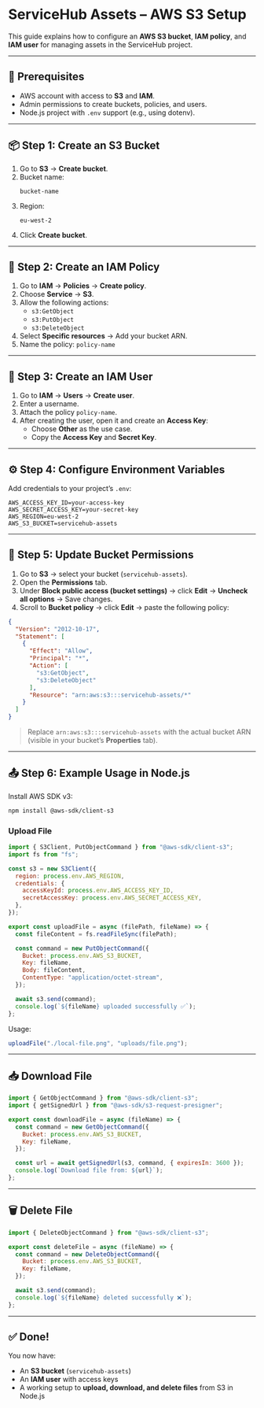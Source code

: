 # ServiceHub Assets – AWS S3 Setup  

This guide explains how to configure an **AWS S3 bucket**, **IAM policy**, and **IAM user** for managing assets in the ServiceHub project.  

---

## 🚀 Prerequisites
- AWS account with access to **S3** and **IAM**.  
- Admin permissions to create buckets, policies, and users.  
- Node.js project with `.env` support (e.g., using dotenv).  

---

## 📦 Step 1: Create an S3 Bucket
1. Go to **S3** → **Create bucket**.  
2. Bucket name:  
   ```
   bucket-name
   ```  
3. Region:  
   ```
   eu-west-2
   ```  
4. Click **Create bucket**.  

---

## 🔑 Step 2: Create an IAM Policy
1. Go to **IAM** → **Policies** → **Create policy**.  
2. Choose **Service** → **S3**.  
3. Allow the following actions:  
   - `s3:GetObject`  
   - `s3:PutObject`  
   - `s3:DeleteObject`  
4. Select **Specific resources** → Add your bucket ARN.  
5. Name the policy: `policy-name`  

---

## 👤 Step 3: Create an IAM User
1. Go to **IAM** → **Users** → **Create user**.  
2. Enter a username.  
3. Attach the policy `policy-name`.  
4. After creating the user, open it and create an **Access Key**:  
   - Choose **Other** as the use case.  
   - Copy the **Access Key** and **Secret Key**.  

---

## ⚙️ Step 4: Configure Environment Variables
Add credentials to your project’s `.env`:  

```env
AWS_ACCESS_KEY_ID=your-access-key
AWS_SECRET_ACCESS_KEY=your-secret-key
AWS_REGION=eu-west-2
AWS_S3_BUCKET=servicehub-assets
```

---

## 🔐 Step 5: Update Bucket Permissions
1. Go to **S3** → select your bucket (`servicehub-assets`).  
2. Open the **Permissions** tab.  
3. Under **Block public access (bucket settings)** → click **Edit** → **Uncheck all options** → Save changes.  
4. Scroll to **Bucket policy** → click **Edit** → paste the following policy:  

```json
{
  "Version": "2012-10-17",
  "Statement": [
    {
      "Effect": "Allow",
      "Principal": "*",
      "Action": [
        "s3:GetObject",
        "s3:DeleteObject"
      ],
      "Resource": "arn:aws:s3:::servicehub-assets/*"
    }
  ]
}
```

> Replace `arn:aws:s3:::servicehub-assets` with the actual bucket ARN (visible in your bucket’s **Properties** tab).  

---

## 📤 Step 6: Example Usage in Node.js
Install AWS SDK v3:  
```bash
npm install @aws-sdk/client-s3
```

### Upload File
```js
import { S3Client, PutObjectCommand } from "@aws-sdk/client-s3";
import fs from "fs";

const s3 = new S3Client({
  region: process.env.AWS_REGION,
  credentials: {
    accessKeyId: process.env.AWS_ACCESS_KEY_ID,
    secretAccessKey: process.env.AWS_SECRET_ACCESS_KEY,
  },
});

export const uploadFile = async (filePath, fileName) => {
  const fileContent = fs.readFileSync(filePath);

  const command = new PutObjectCommand({
    Bucket: process.env.AWS_S3_BUCKET,
    Key: fileName,
    Body: fileContent,
    ContentType: "application/octet-stream",
  });

  await s3.send(command);
  console.log(`${fileName} uploaded successfully ✅`);
};
```

Usage:  
```js
uploadFile("./local-file.png", "uploads/file.png");
```

---

## 📥 Download File
```js
import { GetObjectCommand } from "@aws-sdk/client-s3";
import { getSignedUrl } from "@aws-sdk/s3-request-presigner";

export const downloadFile = async (fileName) => {
  const command = new GetObjectCommand({
    Bucket: process.env.AWS_S3_BUCKET,
    Key: fileName,
  });

  const url = await getSignedUrl(s3, command, { expiresIn: 3600 });
  console.log(`Download file from: ${url}`);
};
```

---

## 🗑️ Delete File
```js
import { DeleteObjectCommand } from "@aws-sdk/client-s3";

export const deleteFile = async (fileName) => {
  const command = new DeleteObjectCommand({
    Bucket: process.env.AWS_S3_BUCKET,
    Key: fileName,
  });

  await s3.send(command);
  console.log(`${fileName} deleted successfully ❌`);
};
```

---

## ✅ Done!
You now have:  
- An **S3 bucket** (`servicehub-assets`)  
- An **IAM user** with access keys  
- A working setup to **upload, download, and delete files** from S3 in Node.js 

